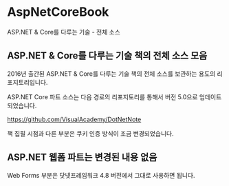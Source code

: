 # AspNetCoreBook

ASP.NET &amp; Core를 다루는 기술 - 전체 소스

## ASP.NET &amp; Core를 다루는 기술 책의 전체 소스 모음

2016년 출간된 ASP.NET &amp; Core를 다루는 기술 책의 전체 소스를 보관하는 용도의 리포지토리입니다.

ASP.NET Core 파트 소스는 다음 경로의 리포지토리를 통해서 버전 5.0으로 업데이트되었습니다.

https://github.com/VisualAcademy/DotNetNote

책 집필 시점과 다른 부분은 쿠키 인증 방식이 조금 변경되었습니다.

## ASP.NET 웹폼 파트는 변경된 내용 없음

Web Forms 부분은 닷넷프레임워크 4.8 버전에서 그대로 사용하면 됩니다.
